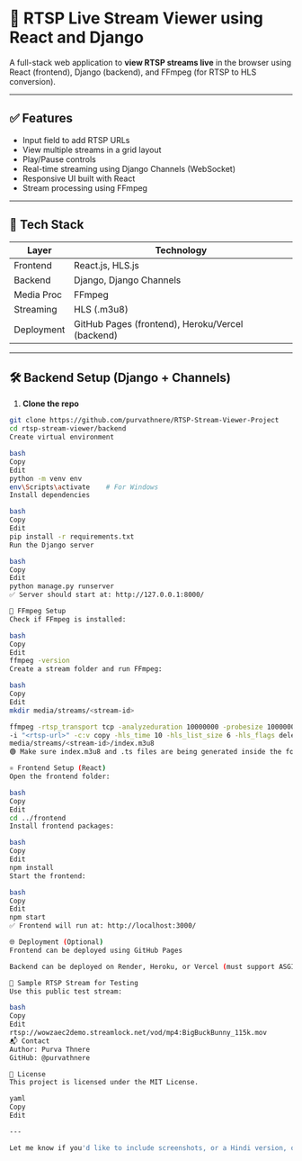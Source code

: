# 📡 RTSP Live Stream Viewer using React and Django

A full-stack web application to **view RTSP streams live** in the browser using React (frontend), Django (backend), and FFmpeg (for RTSP to HLS conversion).

---

## ✅ Features

- Input field to add RTSP URLs  
- View multiple streams in a grid layout  
- Play/Pause controls  
- Real-time streaming using Django Channels (WebSocket)  
- Responsive UI built with React  
- Stream processing using FFmpeg  

---

## 🔧 Tech Stack

| Layer      | Technology              |
|------------|--------------------------|
| Frontend   | React.js, HLS.js         |
| Backend    | Django, Django Channels  |
| Media Proc | FFmpeg                   |
| Streaming  | HLS (.m3u8)              |
| Deployment | GitHub Pages (frontend), Heroku/Vercel (backend) |

---

## 🛠️ Backend Setup (Django + Channels)

1. **Clone the repo**
```bash
git clone https://github.com/purvathnere/RTSP-Stream-Viewer-Project
cd rtsp-stream-viewer/backend
Create virtual environment

bash
Copy
Edit
python -m venv env
env\Scripts\activate    # For Windows
Install dependencies

bash
Copy
Edit
pip install -r requirements.txt
Run the Django server

bash
Copy
Edit
python manage.py runserver
✅ Server should start at: http://127.0.0.1:8000/

🧰 FFmpeg Setup
Check if FFmpeg is installed:

bash
Copy
Edit
ffmpeg -version
Create a stream folder and run FFmpeg:

bash
Copy
Edit
mkdir media/streams/<stream-id>

ffmpeg -rtsp_transport tcp -analyzeduration 10000000 -probesize 10000000 \
-i "<rtsp-url>" -c:v copy -hls_time 10 -hls_list_size 6 -hls_flags delete_segments \
media/streams/<stream-id>/index.m3u8
🟢 Make sure index.m3u8 and .ts files are being generated inside the folder.

⚛️ Frontend Setup (React)
Open the frontend folder:

bash
Copy
Edit
cd ../frontend
Install frontend packages:

bash
Copy
Edit
npm install
Start the frontend:

bash
Copy
Edit
npm start
✅ Frontend will run at: http://localhost:3000/

🌐 Deployment (Optional)
Frontend can be deployed using GitHub Pages

Backend can be deployed on Render, Heroku, or Vercel (must support ASGI)

🧪 Sample RTSP Stream for Testing
Use this public test stream:

bash
Copy
Edit
rtsp://wowzaec2demo.streamlock.net/vod/mp4:BigBuckBunny_115k.mov
📬 Contact
Author: Purva Thnere
GitHub: @purvathnere

📝 License
This project is licensed under the MIT License.

yaml
Copy
Edit

---

Let me know if you'd like to include screenshots, or a Hindi version, or if you want me to add a `gh-pages` depl
